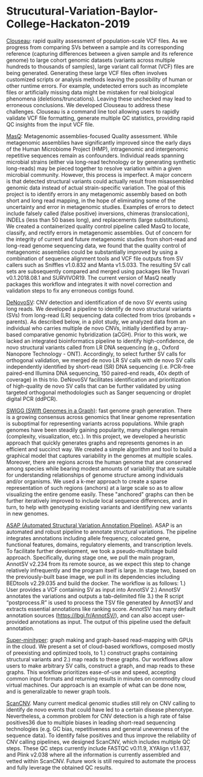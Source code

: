 # Strucutural-Variation-Baylor-College-Hackaton-2019

[Clouseau](Clouseau): rapid quality assessment of population-scale VCF files. As we progress from comparing SVs between a sample and its corresponding reference (capturing differences between a given sample and its reference genome) to large cohort genomic datasets (variants across multiple hundreds to thousands of samples), large variant call format (VCF) files are being generated. Generating these large VCF files often involves customized scripts or analysis methods leaving the possibility of human or other runtime errors. For example, undetected errors such as incomplete files or artificially missing data might be mistaken for real biological phenomena (deletions/truncations). Leaving these unchecked may lead to erroneous conclusions. We developed Clouseau to address these challenges. Clouseau is a command line tool allowing users to rapidly validate VCF file formatting, generate multiple QC statistics, providing rapid QC insights from the input VCF file.

[MasQ](MASQ): Metagenomic assemblies-focused Quality assessment. While metagenomic assemblies have significantly improved since the early days of the Human Microbiome Project (HMP), intragenomic and intergenomic repetitive sequences remain as confounders. Individual reads spanning microbial strains (either via long-read technology or by generating synthetic long-reads) may be pieced together to resolve variation within a given microbial community. However, this process is imperfect. A major concern is that detected structural variants could actually result from misassembled genomic data instead of actual strain-specific variation. The goal of this project is to identify errors in any metagenomic assembly based on both short and long read mapping, in the hope of eliminating some of the uncertainty and error in metagenomic studies. Examples of errors to detect include falsely called (false positive) inversions, chimeras (translocation), INDELs (less than 50 bases long), and replacements (large substitutions). We created a containerized quality control pipeline called MasQ to locate, classify, and rectify errors in metagenomic assemblies. Out of concern for the integrity of current and future metagenomic studies from short-read and long-read genome sequencing data, we found that the quality control of metagenomic assemblies could be substantially improved by using a combination of sequence alignment tools and VCF file outputs from SV callers such as Sniffles v1.0.832 and Manta v1.5.033. The resulting SV call sets are subsequently compared and merged using packages like Truvari v0.1.2018.08.1 and SURVIVOR19. The current version of MasQ neatly packages this workflow and integrates it with novel correction and validation steps to fix any erroneous contigs found.

[DeNovoSV](DeNovoSV): CNV detection and identification of de novo SV events using long reads. We developed a pipeline to identify de novo structural variants (SVs) from long-read (LR) sequencing data collected from trios (probands + parents). As described below, in a pilot study, we analyzed data from an individual who carries multiple de novo CNVs, initially identified by array-based comparative genomic hybridization (aCGH). Prior to this work, we lacked an integrated bioinformatics pipeline to identify high-confidence, de novo structural variants called from LR DNA sequencing (e.g., Oxford Nanopore Technology - ONT). Accordingly, to select further SV calls for orthogonal validation, we merged de novo LR SV calls with de novo SV calls independently identified by short-read (SR) DNA sequencing (i.e. PCR-free paired-end Illumina DNA sequencing, 150 paired-end reads, 40x depth of coverage) in this trio. DeNovoSV facilitates identification and prioritization of high-quality de novo SV calls that can be further validated by using targeted orthogonal methodologies such as Sanger sequencing or droplet digital PCR (ddPCR).

[SWIGG (SWIft Genomes in a Graph)](SWIGG): fast genome graph generation. There is a growing consensus across genomics that linear genome representation is suboptimal for representing variants across populations. While graph genomes have been steadily gaining popularity, many challenges remain (complexity, visualization, etc.). In this project, we developed a heuristic approach that quickly generates graphs and represents genomes in an efficient and succinct way. We created a simple algorithm and tool to build a graphical model that captures variability in the genomes at multiple scales. Moreover, there are regions across the human genome that are conserved among species while bearing modest amounts of variability that are suitable for understanding relationships of genome structure among individuals and/or organisms. We used a k-mer approach to create a sparse representation of such regions (anchors) at a large scale so as to allow visualizing the entire genome easily. These "anchored" graphs can then be further iteratively improved to include local sequence differences, and in turn, to help with genotyping existing variants and identifying new variants in new genomes.

[ASAP (Automated Structural Variation Annotation Pipeline)](ASAP). ASAP is an automated and robust pipeline to annotate structural variations. The pipeline integrates annotations including allele frequency, colocated gene, functional features, domains, regulatory elements, and transcription levels. To facilitate further development, we took a pseudo-multistage build approach. Specifically, during stage one, we pull the main program, AnnotSV v2.234 from its remote source, as we expect this step to change relatively infrequently and the program itself is large. In stage two, based on the previously-built base image, we pull in its dependencies including BEDtools v2.29.035 and build the docker. The workflow is as follows: 1.) User provides a VCF containing SV as input into AnnotSV 2.) AnnotSV annotates the variations and outputs a tab-delimited file 3.) the R script “postprocess.R” is used to process the TSV file generated by AnnotSV and extracts essential annotations like ranking score. AnnotSV has many default annotation sources (https://lbgi.fr/AnnotSV/), and can also accept user-provided annotations as input. The output of this pipeline used the default annotation.

[Super-minityper](super-minityper): graph making and graph-based read-mapping with GPUs in the cloud. We present a set of cloud-based workflows, composed mostly of preexisting and optimized tools, to 1.) construct graphs containing structural variants and 2.) map reads to these graphs. Our workflows allow users to make arbitrary SV calls, construct a graph, and map reads to these graphs. This workflow prioritizes ease-of-use and speed, accepting common input formats and returning results in minutes on commodity cloud virtual machines. Our approach is an example of what can be done now, and is generalizable to newer graph tools.

[ScanCNV](SCANCNV). Many current medical genomic studies still rely on CNV calling to identify de novo events that could have led to a certain disease phenotype. Nevertheless, a common problem for CNV detection is a high rate of false positives36 due to multiple biases in leading short-read sequencing technologies (e.g. GC bias, repetitiveness and general unevenness of the sequence data). To identify false positives and thus improve the reliability of CNV calling pipelines, we designed ScanCNV, which includes multiple QC steps. These QC steps currently include FASTQC v0.11.9, XYAlign v1.1.637, and Plink v2.038 where all the information is currently assembled and vetted within ScanCNV. Future work is still required to automate the process and fully leverage the obtained QC results.
